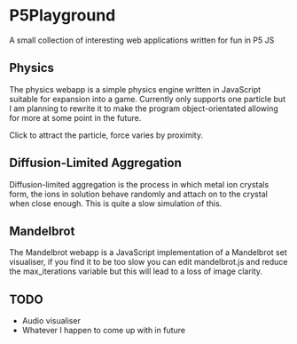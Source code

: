 # P5Playground
A small collection of interesting web applications written for fun in P5 JS

## Physics

The physics webapp is a simple physics engine written in JavaScript suitable for expansion into a game. Currently only supports one particle but I am planning to rewrite it to make the program object-orientated allowing for more at some point in the future. 

Click to attract the particle, force varies by proximity.

## Diffusion-Limited Aggregation

Diffusion-limited aggregation is the process in which metal ion crystals form, the ions in solution behave randomly and attach on to the crystal when close enough. This is quite a slow simulation of this.

## Mandelbrot

The Mandelbrot webapp is a JavaScript implementation of a Mandelbrot set visualiser, if you find it to be too slow you can edit mandelbrot.js and reduce the max_iterations variable but this will lead to a loss of image clarity.


## TODO

* Audio visualiser
* Whatever I happen to come up with in future
